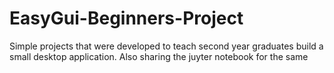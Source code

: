 # EasyGui-Beginners-Project
Simple projects that were developed to teach second year graduates build a small desktop application. Also sharing the juyter notebook for the same
